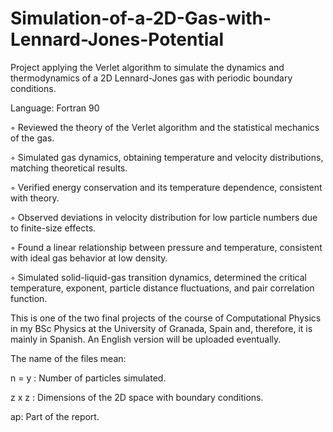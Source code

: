 # Simulation-of-a-2D-Gas-with-Lennard-Jones-Potential
Project applying the Verlet algorithm to simulate the dynamics and thermodynamics of a 2D Lennard-Jones gas with periodic boundary conditions.

Language: Fortran 90

◦ Reviewed the theory of the Verlet algorithm and the statistical mechanics of the gas.

◦ Simulated gas dynamics, obtaining temperature and velocity distributions, matching theoretical results.

◦ Verified energy conservation and its temperature dependence, consistent with theory.

◦ Observed deviations in velocity distribution for low particle numbers due to finite-size effects.

◦ Found a linear relationship between pressure and temperature, consistent with ideal gas behavior at low density.

◦ Simulated solid-liquid-gas transition dynamics, determined the critical temperature, exponent, particle distance fluctuations, and pair correlation function.

This is one of the two final projects of the course of Computational Physics in my BSc Physics at the University of Granada, Spain and, therefore, it is mainly in Spanish. An English version will be uploaded eventually. 


The name of the files mean:

n = y : Number of particles simulated.

z x z : Dimensions of the 2D space with boundary conditions.

ap: Part of the report.
